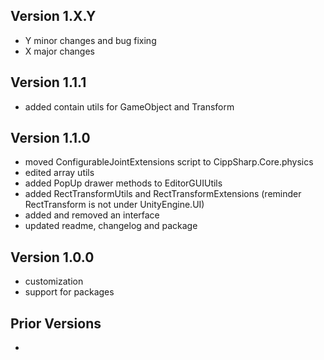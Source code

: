 ## Version 1.X.Y
- Y minor changes and bug fixing
- X major changes

## Version 1.1.1
- added contain utils for GameObject and  Transform

## Version 1.1.0
- moved ConfigurableJointExtensions script to CippSharp.Core.physics
- edited array utils
- added PopUp drawer methods to EditorGUIUtils
- added RectTransformUtils and RectTransformExtensions (reminder RectTransform is not under UnityEngine.UI)
- added and removed an interface
- updated readme, changelog and package

## Version 1.0.0
- customization
- support for packages

## Prior Versions
-